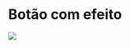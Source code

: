 # Botão com efeito

![](https://user-images.githubusercontent.com/37448340/88242961-38819100-cc65-11ea-82b3-b541ff8cb3d7.gif)